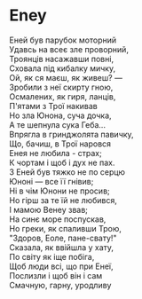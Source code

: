 ﻿# Eney <br />
Еней був парубок моторний <br />
Удавсь на всеє зле проворний, <br />
Троянців насажавши повні, <br />
Сховала під кибалку мичку, <br />
Ой, як ся маєш, як живеш? — <br />
Зробили з неї скирту гною,    <br />
Осмалених, як гиря, ланців, <br />
П'ятами з Трої накивав  <br />
Но зла Юнона, суча дочка, <br />
А те шепнула сука Геба... <br />
Впрягла в гринджолята павичку, <br />
Що, бачиш, в Трої наровся <br />
Енея не любила - страх; <br />
К чортам і щоб і дух не пах. <br />
3 Еней був тяжко не по серцю <br />
Юноні — все її гнівив; <br />
Ні в чім Юнони не просив; <br />
Но гірш за те їй не любився, <br />
І мамою Венеу звав; <br />
На синє море поспускав, <br />
Но греки, як спаливши Трою, <br />
"Здоров, Еоле, пане-свату!" <br />
Сказала, як ввійшла у хату, <br />
По світу як іще побіга, <br />
Щоб люди всі, що при Енеї, <br />
Послизли і щоб він і сам <br />
Смачную, гарну, уродливу <br />
